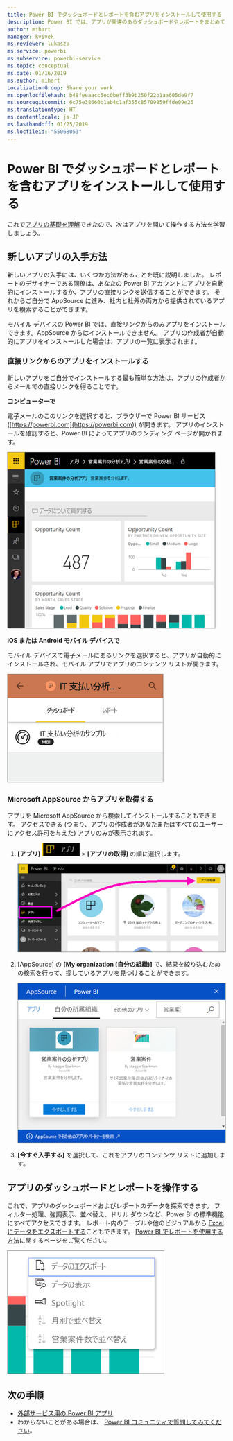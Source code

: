 ```yaml
---
title: Power BI でダッシュボードとレポートを含むアプリをインストールして使用する
description: Power BI では、アプリが関連のあるダッシュボードやレポートをまとめて 1 つの場所に表示します。
author: mihart
manager: kvivek
ms.reviewer: lukaszp
ms.service: powerbi
ms.subservice: powerbi-service
ms.topic: conceptual
ms.date: 01/16/2019
ms.author: mihart
LocalizationGroup: Share your work
ms.openlocfilehash: b48feeaacc5ec0beff3b9b250f22b1aa605de9f7
ms.sourcegitcommit: 6c75e38660b1ab4c1af355c85709859ffde09e25
ms.translationtype: HT
ms.contentlocale: ja-JP
ms.lasthandoff: 01/25/2019
ms.locfileid: "55068053"
---
```

# <a name="install-and-use-apps-with-dashboards-and-reports-in-power-bi"></a>Power BI でダッシュボードとレポートを含むアプリをインストールして使用する
これで[アプリの基礎を理解](end-user-apps.md)できたので、次はアプリを開いて操作する方法を学習しましょう。 

## <a name="ways-to-get-a-new-app"></a>新しいアプリの入手方法
新しいアプリの入手には、いくつか方法があることを既に説明しました。 レポートのデザイナーである同僚は、あなたの Power BI アカウントにアプリを自動的にインストールするか、アプリの直接リンクを送信することができます。 それからご自分で AppSource に進み、社内と社外の両方から提供されているアプリを検索することができます。 

モバイル デバイスの Power BI では、直接リンクからのみアプリをインストールできます。AppSource からはインストールできません。 アプリの作成者が自動的にアプリをインストールした場合は、アプリの一覧に表示されます。

### <a name="install-an-app-from-a-direct-link"></a>直接リンクからのアプリをインストールする
新しいアプリをご自分でインストールする最も簡単な方法は、アプリの作成者からメールでの直接リンクを得ることです。  

**コンピューターで** 

電子メールのこのリンクを選択すると、ブラウザーで Power BI サービス ([https://powerbi.com](https://powerbi.com)) が開きます。 アプリのインストールを確認すると、Power BI によってアプリのランディング ページが開かれます。

![Power BI サービスのアプリ ランディング ページ](./media/end-user-app-view/power-bi-app-landing-page-opportunity-480.png)

**iOS または Android モバイル デバイスで** 

モバイル デバイスで電子メールにあるリンクを選択すると、アプリが自動的にインストールされ、モバイル アプリでアプリのコンテンツ リストが開きます。 

![モバイル デバイスのアプリ コンテンツ リスト](./media/end-user-app-view/power-bi-app-index-it-spend-360.png)

### <a name="get-the-app-from-microsoft-appsource"></a>Microsoft AppSource からアプリを取得する
アプリを Microsoft AppSource から検索してインストールすることもできます。 アクセスできる (つまり、アプリの作成者があなたまたはすべてのユーザーにアクセス許可を与えた) アプリのみが表示されます。

1. **[アプリ]** ![左側のナビゲーション ウィンドウの [アプリ]](./media/end-user-apps/power-bi-apps-bar.png) > **[アプリの取得]** の順に選択します。 
   
     ![[アプリの取得] アイコン](./media/end-user-app-view/power-bi-get-apps.png)
2. [AppSource] の **[My organization (自分の組織)]** で、結果を絞り込むための検索を行って、探しているアプリを見つけることができます。
   
     ![AppSource の [自分の所属組織]](./media/end-user-app-view/power-bi-appsource-my-org.png)
3. **[今すぐ入手する]** を選択して、これをアプリのコンテンツ リストに追加します。 

## <a name="interact-with-the-dashboards-and-reports-in-the-app"></a>アプリのダッシュボードとレポートを操作する
これで、アプリのダッシュボードおよびレポートのデータを探索できます。 フィルター処理、強調表示、並べ替え、ドリル ダウンなど、Power BI の標準機能にすべてアクセスできます。 レポート内のテーブルや他のビジュアルから [Excel にデータをエクスポートする](end-user-export-data.md)こともできます。 [Power BI でレポートを使用する方法](end-user-reading-view.md)に関するページをご覧ください。 

![Power BI ビジュアルからデータをエクスポートする](./media/end-user-app-view/power-bi-service-export-data-visual.png)


## <a name="next-steps"></a>次の手順
* [外部サービス用の Power BI アプリ](end-user-connect-to-services.md)
* わからないことがある場合は、 [Power BI コミュニティで質問してみてください](http://community.powerbi.com/)。

